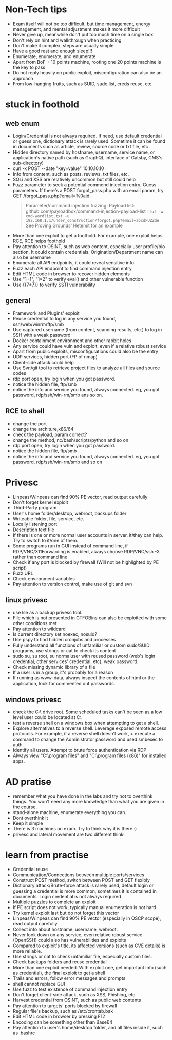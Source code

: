# Non-Tech tips
+ Exam itself will not be too difficult, but time management, energy management, and mental adjustment makes it more difficult 
+ Never give up, meanwhile don't put too much time on a single box 
+ Don't rely on hint and walkthrough when practicing 
+ Don't make it complex, steps are usually simple 
+ Have a good rest and enough sleep!!! 
+ Enumerate, enumerate, and enumerate 
+ Apart from BoF + 10 points machine, rooting one 20 points machine is the key to pass 
+ Do not reply heavily on public exploit, misconfiguration can also be an approach 
+ From low-hanging fruits, such as SUID, sudo list, creds reuse, etc. 

# stuck in foothold

## web enum
+ Login/Credential is not always required. If need, use default credential or guess one, dictionary attack is rarely used. Sometime it can be found in documents such as article, review, source code or txt file, etc 
+ Hidden directory named by hostname, username, service name, or application's native path (such as GraphQL interface of Gatsby, CMS's sub-directory)  
+ curl -x POST --date "key=value" 10.10.10.10 
+ Info from content, such as posts, reviews, txt files, etc. 
+ SQLi and XSS are relatively uncommon but still could help 
+ Fuzz parameter to seek a potential commend injection entry; Guess parameters. If there's a POST forgot_pass.php with an email param, try GET /forgot_pass.php?email=%0aid.
  > Parameter/command injection fuzzing:
  > Payload list: github.com/payloadbox/command-injection-payload-list
  > `ffuf -w cmd-wordlist.txt -u 192.168.1.1/under_construction/forgot.php?email=abcdFUZZde`
  > See Proving Grounds' Hetemit for an example
+ More than one exploit to get a foothold. For example, one exploit helps RCE, RCE helps foothold 
+ Pay attention to OSINT, such as web content, especially user profile/bio section. It could contain credentials. Origination/Department name can also be username  
+ Enumerate all API endpoints, it could reveal sensitive info 
+ Fuzz each API endpoint to find command injection entry 
+ Edit HTML code in browser to recover hidden elements 
+ Use "1+1", "1*2" to verify eval() and other vulnerable function 
+ Use {{7*7}} to verify SSTI vulnerability 
  

## general
+ Framework and Plugins' exploit 
+ Reuse credential to log in any service you found, ssh/web/winrm/ftp/smb
+ Use captured username (from content, scanning results, etc.) to log in SSH with a weak password 
+ Docker containment environment and other rabbit holes 
+ Any service could have vuln and exploit, even if a relative robust service 
+ Apart from public exploits, misconfigurations could also be the entry 
+ UDP services, hidden port (FP of nmap) 
+ Client-side attack could help 
+ Use Svn/git tool to retrieve project files to analyze all files and source codes 
+ rdp port open, try login when you got password.
+ notice the hidden file, ftp/smb
+ notice the info and service you found, always connected. eg, you got password, rdp/ssh/win-rm/smb ans so on.

## RCE to shell
+ change the port
+ change the architure,x86/64
+ check the payload, param correct?
+ change the method, nc/bash/scripts/python and so on
+ rdp port open, try login when you got password.
+ notice the hidden file, ftp/smb
+ notice the info and service you found, always connected. eg, you got password, rdp/ssh/win-rm/smb and so on

# Privesc
+ Linpeas/Winpeas can find 90% PE vector, read output carefully 
+ Don't forget kernel exploit 
+ Third-Party program 
+ User's home folder/desktop, webroot, backups folder 
+ Writeable folder, file, service, etc. 
+ Locally listening port 
+ Description text file 
+ If there is one or more normal user accounts in server, it/they can help. Try to switch to it/one of them. 
+ Some programs run in GUI instead of command line, if RDP/VNC/X11Forwarding is enabled, always choose RDP/VNC/ssh -X rather than command line  
+ Check if any port is blocked by firewall (Will not be highlighted by PE script) 
+ Fuzz URL 
+ Check environment variables 
+ Pay attention to version control, make use of git and svn 

## linux privesc
+ use lse as a backup privesc tool.
+ File which is not presented in GTFOBins can also be exploited with some other conditions met 
+ Pay attention to wildcard 
+ Is current directory set noexec, nosuid? 
+ Use pspy to find hidden cronjobs and processes
+ Fully understand all functions of unfamiliar or custom sudo/SUID programs, use strings or cat to check its content 
+ sudo su, su root, su normaluser with reused password (web's login credential, other services' credential, etc), weak password. 
+ Check missing dynamic library of a file 
+ If a user is in a group, it's probably for a reason
+ If running as www-data, always inspect the contents of html or the application, look for commented out passwords.


## windows privesc
+ check the C:\ drive root. Some scheduled tasks can't be seen as a low level user could be located at C:\.
+ test a reverse shell on a windows box when attempting to get a shell.
+ Explore alternatives to a reverse shell. Leverage exposed remote access protocols. For example, if a reverse shell doesn't work, + execute a command to change the Administrator password and used smbexec to auth.
+ Identify all users. Attempt to brute force authentication via RDP
+ Always view "C:\program files" and "C:\program files (x86)" for installed apps.


# AD pratise
+ remember what you have done in the labs and try not to overthink things. You won't need any more knowledge than what you are given in the course.
+ stand-alone machine, enumerate everything you can.
+ Dont overthink it
+ Keep it simple
+ There is 3 machines on exam. Try to think why it is there :)
+ privesc and lateral movement are two different think!

# learn from practise
+ Credential reuse 
+ Communication/Connections between multiple ports/services 
+ Construct POST method, switch between POST and GET flexibly 
+ Dictionary attack/Brute-force attack is rarely used, default login or guessing a credential is more common, sometimes it is contained in documents. Login credential is not always required 
+ Multiple puzzles to complete an exploit 
+ If PE script does not work, typically manual enumeration is not hard 
+ Try kernel exploit last but do not forget this vector 
+ Linpeas/Winpeas can find 90% PE vector (especially in OSCP scope), read output carefully 
+ Collect info about hostname, username, webroot. 
+ Never look down on any service, even relative robust service (OpenSSH) could also has vulnerabilities and exploits 
+ Compared to exploit's title, its affected versions (such as CVE details) is more reliable. 
+ Use strings or cat to check unfamiliar file, especially custom files. 
+ Check backups folders and reuse credential 
+ More than one exploit needed. With exploit one, get important info (such as credential), the final exploit to get a shell 
+ Trails and errors, follow error messages and prompts 
+ shell cannot replace GUI 
+ Use fuzz to test existence of command injection entry 
+ Don't forget client-side attack, such as XSS, Phishing, etc 
+ Harvest credential from OSINT, such as public web contents 
+ Pay attention to targets' ports blocked by firewall 
+ Regular file's backup, such as /etc/crontab.bak 
+ Edit HTML code in browser by pressing F12 
+ Encoding can be something other than Base64 
+ Pay attention to user's home/desktop folder, and all files inside it, such as .bashrc 